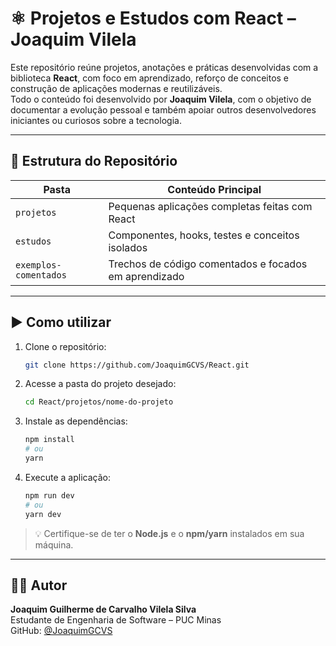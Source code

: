 # ⚛️ Projetos e Estudos com React – Joaquim Vilela

Este repositório reúne projetos, anotações e práticas desenvolvidas com a biblioteca **React**, com foco em aprendizado, reforço de conceitos e construção de aplicações modernas e reutilizáveis.  
Todo o conteúdo foi desenvolvido por **Joaquim Vilela**, com o objetivo de documentar a evolução pessoal e também apoiar outros desenvolvedores iniciantes ou curiosos sobre a tecnologia.

---

## 📁 Estrutura do Repositório

| Pasta                | Conteúdo Principal                                  |
|----------------------|------------------------------------------------------|
| `projetos`           | Pequenas aplicações completas feitas com React       |
| `estudos`            | Componentes, hooks, testes e conceitos isolados      |
| `exemplos-comentados`| Trechos de código comentados e focados em aprendizado|

---

## ▶️ Como utilizar

1. Clone o repositório:
   ```bash
   git clone https://github.com/JoaquimGCVS/React.git
   ```

2. Acesse a pasta do projeto desejado:
   ```bash
   cd React/projetos/nome-do-projeto
   ```

3. Instale as dependências:
   ```bash
   npm install
   # ou
   yarn
   ```

4. Execute a aplicação:
   ```bash
   npm run dev
   # ou
   yarn dev
   ```

> 💡 Certifique-se de ter o **Node.js** e o **npm/yarn** instalados em sua máquina.

---

## 👨‍💻 Autor

**Joaquim Guilherme de Carvalho Vilela Silva**  
Estudante de Engenharia de Software – PUC Minas  
GitHub: [@JoaquimGCVS](https://github.com/JoaquimGCVS)

